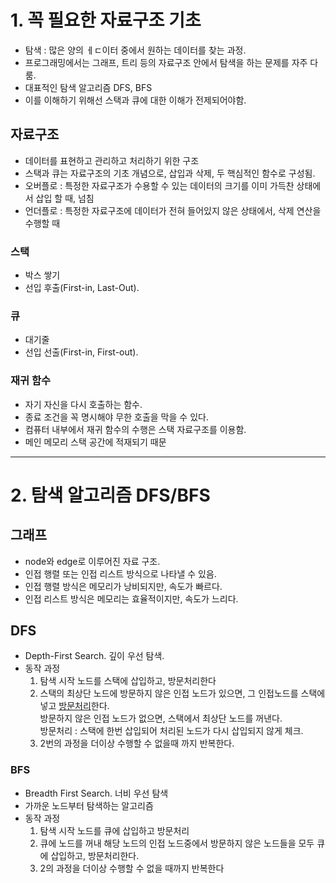 # 1. 꼭 필요한 자료구조 기초
- 탐색 : 많은 양의 ㅔㄷ이터 중에서 원하는 데이터를 찾는 과정.
- 프로그래밍에서는 그래프, 트리 등의 자료구조 안에서 탐색을 하는 문제를 자주 다룸.
- 대표적인 탐색 알고리즘 DFS, BFS
- 이를 이해하기 위해선 스택과 큐에 대한 이해가 전제되어야함.

## 자료구조
- 데이터를 표현하고 관리하고 처리하기 위한 구조
- 스택과 큐는 자료구조의 기초 개념으로, 삽입과 삭제, 두 핵심적인 함수로 구성됨.
- 오버플로 : 특정한 자료구조가 수용할 수 있는 데이터의 크기를 이미 가득찬 상태에서 삽입 할 때, 넘침
- 언더플로 : 특정한 자료구조에 데이터가 전혀 들어있지 않은 상태에서, 삭제 연산을 수행할 때
  
### 스택
- 박스 쌓기
- 선입 후출(First-in, Last-Out).
  
### 큐
- 대기줄
- 선입 선출(First-in, First-out).

### 재귀 함수
- 자기 자신을 다시 호출하는 함수.
- 종료 조건을 꼭 명시해야 무한 호출을 막을 수 있다.
- 컴퓨터 내부에서 재귀 함수의 수행은 스택 자료구조를 이용함.
- 메인 메모리 스택 공간에 적재되기 때문

---
# 2. 탐색 알고리즘 DFS/BFS
## 그래프
- node와 edge로 이루어진 자료 구조.
- 인접 행렬 또는 인접 리스트 방식으로 나타낼 수 있음.
- 인접 행렬 방식은 메모리가 낭비되지만, 속도가 빠르다.
- 인접 리스트 방식은 메모리는 효율적이지만, 속도가 느리다. 

## DFS
- Depth-First Search. 깊이 우선 탐색.
- 동작 과정   
    1. 탐색 시작 노드를 스택에 삽입하고, 방문처리한다
    2. 스택의 최상단 노드에 방문하지 않은 인접 노드가 있으면, 그 인접노드를 스택에 넣고 <u>방문처리</u>한다.   
    방문하지 않은 인접 노드가 없으면, 스택에서 최상단 노드를 꺼낸다.   
    방문처리 : 스택에 한번 삽입되어 처리된 노드가 다시 삽입되지 않게 체크.
    3. 2번의 과정을 더이상 수행할 수 없을때 까지 반복한다.

### BFS
- Breadth First Search. 너비 우선 탐색
- 가까운 노드부터 탐색하는 알고리즘
- 동작 과정   
    1. 탐색 시작 노드를 큐에 삽입하고 방문처리
    2. 큐에 노드를 꺼내 해당 노드의 인접 노드중에서 방문하지 않은 노드들을 모두 큐에 삽입하고, 방문처리한다.
    3. 2의 과정을 더이상 수행할 수 없을 때까지 반복한다
